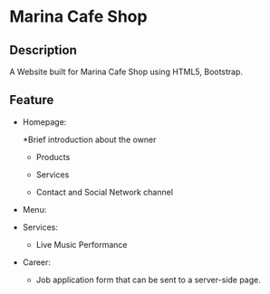 # Marina Cafe Shop


## Description
A Website built for Marina Cafe Shop using HTML5, Bootstrap.


## Feature
* Homepage:

  *Brief introduction about the owner
  
  * Products
  
  * Services
  
  * Contact and Social Network channel


* Menu:


* Services:

  * Live Music Performance


* Career:

  * Job application form that can be sent to a server-side page.


